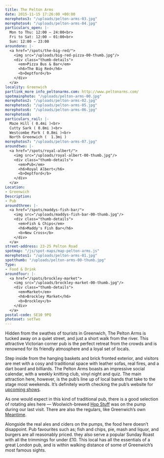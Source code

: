```yaml
---
title: The Pelton Arms
date: 2015-11-15 17:26:00 +00:00
morephotos3: "/uploads/pelton-arms-03.jpg"
morephotos4: "/uploads/pelton-arms-04.jpg"
particulars_open: |-
  Mon to Thu: 12:00 – 24:00<br>
  Fri to Sat: 12:00 – 01:00<br>
  Sun: 12:00 – 23:00
aroundone: |-
  <a href="/spots/the-big-red/">
    <img src="/uploads/big-red-pizza-00-thumb.jpg"/>
    <div class="thumb-details">
      <em>Pizza Bus & Bar</em>
      <h6>The Big Red</h6>
      <b>Deptford</b>
    </div>
  </a>
locality: Greenwich
partlink_more info_peltonarms.com: http://www.peltonarms.com/
spotmainphoto: "/uploads/pelton-arms-00.jpg"
morephotos2: "/uploads/pelton-arms-02.jpg"
morephotos5: "/uploads/pelton-arms-05.jpg"
morephotos6: "/uploads/pelton-arms-06.jpg"
morephotos8: 
particulars_rail: |-
  Maze Hill ( 0.4mi )<br>
  Cutty Sark ( 0.8mi )<br>
  Westcombe Park ( 0.8mi )<br>
  North Greenwich (  1.3mi )
morephotos7: "/uploads/pelton-arms-07.jpg"
aroundtwo: |-
  <a href="/spots/royal-albert/">
    <img src="/uploads/royal-albert-00-thumb.jpg"/>
    <div class="thumb-details">
      <em>Pub</em>
      <h6>Royal Albert</h6>
      <b>Deptford</b>
    </div>
  </a>
Location:
- Greenwich
Description:
- Pub
aroundthree: |-
  <a href="/spots/maddys-fish-bar/">
    <img src="/uploads/maddys-fish-bar-00-thumb.jpg"/>
    <div class="thumb-details">
      <em>Fish & Chips</em>
      <h6>Maddy's Fish Bar</h6>
      <b>New Cross</b>
    </div>
  </a>
street-address: 23-25 Pelton Road
spotmap: "/js/spot-maps/map-pelton-arms.js"
morephotos1: "/uploads/pelton-arms-01.jpg"
spotthumb: "/uploads/pelton-arms-00-thumb.jpg"
Type:
- Food & Drink
aroundfour: |-
  <a href="/spots/brockley-market">
    <img src="/uploads/brockley-market-00-thumb.jpg"/>
    <div class="thumb-details">
      <em>Market</em>
      <h6>Brockley Market</h6>
      <b>Brockley</b>
    </div>
  </a>
postal-code: SE10 9PQ
photoset: setTwo
---
```


Hidden from the swathes of tourists in Greenwich, The Pelton Arms is tucked away on a quiet street, and just a short walk from the river. This attractive Victorian corner pub is the perfect retreat from the crowds and is renowned for its friendly atmosphere and a loyal set of locals.

Step inside from the hanging baskets and brick fronted exterior, and visitors are met with a cosy and traditional space with leather sofas, real fires, and a dart board and billiards. The Pelton Arms boasts an impressive social calendar, with a weekly knitting club, vinyl night and quiz. The main attraction here, however, is the pub’s line up of local bands that take to the stage most weekends. It’s definitely worth checking the pub’s website for [upcoming shows](http://www.peltonarms.com/?page_id=88).

As one would expect in this kind of traditional pub, there is a good selection of rotating ales here — Woolwich-brewed [Hop Stuff](http://www.hopstuffbrewery.com/) was on the pump during our last visit. There are also the regulars, like Greenwich’s own [Meantime](http://www.meantimebrewing.com/).

Alongside the real ales and ciders on the pumps, the food here doesn’t disappoint. Pub favourites such as; fish and chips, pie, mash and liquor, and burgers are all reasonably priced. they also serve a popular Sunday Roast with all the trimmings for under £10. This local has all the essentials of a great London pub, and is within walking distance of some of Greenwich’s most famous sights.